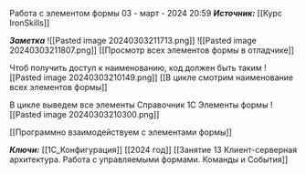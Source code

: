 
Работа с элементом формы
 03 - март - 2024  20:59 
***Источник:***  [[Курс IronSkills]] 

***Заметка*** 
![[Pasted image 20240303211713.png]]
![[Pasted image 20240303211807.png]]
[[Просмотр всех элементов формы в отладчике]]

Чтоб получить доступ к наименованию, код должен быть таким
![[Pasted image 20240303210149.png]]
[[В цикле смотрим наименование всех элементов формы]]

В цикле выведем все элементы
Справочник 1С Элементы формы
![[Pasted image 20240303210300.png]]

[[Программно взаимодействуем с элементами формы]]

***Ключи:*** [[1С_Конфигурация]] [[2024 год]]  [[Занятие 13 Клиент-серверная архитектура. Работа с управляемыми формами. Команды и События]]